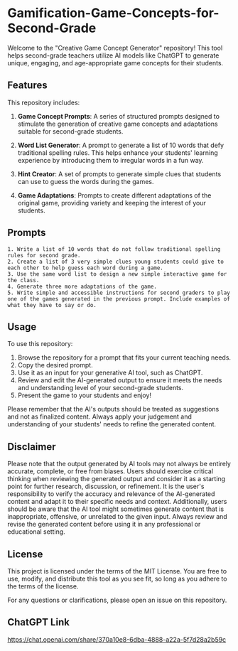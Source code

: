 # Gamification-Game-Concepts-for-Second-Grade

Welcome to the "Creative Game Concept Generator" repository! This tool helps second-grade teachers utilize AI models like ChatGPT to generate unique, engaging, and age-appropriate game concepts for their students.

## Features

This repository includes:

1. **Game Concept Prompts**: A series of structured prompts designed to stimulate the generation of creative game concepts and adaptations suitable for second-grade students.

2. **Word List Generator**: A prompt to generate a list of 10 words that defy traditional spelling rules. This helps enhance your students' learning experience by introducing them to irregular words in a fun way.

3. **Hint Creator**: A set of prompts to generate simple clues that students can use to guess the words during the games.

4. **Game Adaptations**: Prompts to create different adaptations of the original game, providing variety and keeping the interest of your students.

## Prompts
```
1. Write a list of 10 words that do not follow traditional spelling rules for second grade.
2. Create a list of 3 very simple clues young students could give to each other to help guess each word during a game.
3. Use the same word list to design a new simple interactive game for the class.
4. Generate three more adaptations of the game.
5. Write simple and accessible instructions for second graders to play one of the games generated in the previous prompt. Include examples of what they have to say or do.
```

## Usage

To use this repository:

1. Browse the repository for a prompt that fits your current teaching needs.
2. Copy the desired prompt.
3. Use it as an input for your generative AI tool, such as ChatGPT.
4. Review and edit the AI-generated output to ensure it meets the needs and understanding level of your second-grade students.
5. Present the game to your students and enjoy!

Please remember that the AI's outputs should be treated as suggestions and not as finalized content. Always apply your judgement and understanding of your students' needs to refine the generated content.

## Disclaimer

Please note that the output generated by AI tools may not always be entirely accurate, complete, or free from biases. Users should exercise critical thinking when reviewing the generated output and consider it as a starting point for further research, discussion, or refinement. It is the user's responsibility to verify the accuracy and relevance of the AI-generated content and adapt it to their specific needs and context. Additionally, users should be aware that the AI tool might sometimes generate content that is inappropriate, offensive, or unrelated to the given input. Always review and revise the generated content before using it in any professional or educational setting.

## License

This project is licensed under the terms of the MIT License. You are free to use, modify, and distribute this tool as you see fit, so long as you adhere to the terms of the license.

For any questions or clarifications, please open an issue on this repository.

## ChatGPT Link

https://chat.openai.com/share/370a10e8-6dba-4888-a22a-5f7d28a2b59c
